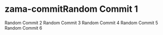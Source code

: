 # zama-commitRandom Commit 1
Random Commit 2
Random Commit 3
Random Commit 4
Random Commit 5
Random Commit 6
